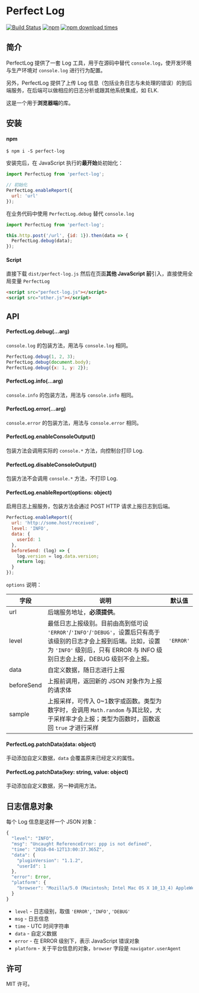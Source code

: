 # Perfect Log

[![Build Status](https://img.shields.io/travis/ryancui-/perfect-log/master.svg?style=flat-square)](https://travis-ci.org/ryancui-/perfect-log.svg?branch=master)
[![npm](https://img.shields.io/npm/v/perfect-log.svg?colorB=brightgreen&style=flat-square)](https://www.npmjs.com/package/perfect-log)
[![npm download times](https://img.shields.io/npm/dm/perfect-log.svg)](https://www.npmjs.com/package/perfect-log)

## 简介

PerfectLog 提供了一套 Log 工具，用于在源码中替代 `console.log`，使开发环境与生产环境对 `console.log` 进行行为配置。

另外，PerfectLog 提供了上传 Log 信息（包括业务日志与未处理的错误）的到后端服务，在后端可以做相应的日志分析或跟其他系统集成，如 ELK.

这是一个用于**浏览器端**的库。

## 安装

#### npm

```shell
$ npm i -S perfect-log
```

安装完后，在 JavaScript 执行的**最开始**处初始化：

```javascript
import PerfectLog from 'perfect-log';

// 初始化
PerfectLog.enableReport({
  url: 'url'
});
```

在业务代码中使用 `PerfectLog.debug` 替代 `console.log`

```javascript
import PerfectLog from 'perfect-log';

this.http.post('/url', {id: 1}).then(data => {
  PerfectLog.debug(data); 
});
```

#### Script

直接下载 `dist/perfect-log.js` 然后在页面**其他 JavaScript 前**引入，直接使用全局变量 `PerfectLog`

```html
<script src="perfect-log.js"></script>
<script src="other.js"></script>
```

## API

#### PerfectLog.debug(...arg)

`console.log` 的包装方法，用法与 `console.log` 相同。

```javascript
PerfectLog.debug(1, 2, 3);
PerfectLog.debug(document.body);
PerfectLog.debug({x: 1, y: 2});
```

#### PerfectLog.info(...arg)

`console.info` 的包装方法，用法与 `console.info` 相同。

#### PerfectLog.error(...arg)

`console.error` 的包装方法，用法与 `console.error` 相同。

#### PerfectLog.enableConsoleOutput()

包装方法会调用实际的 `console.*` 方法，向控制台打印 Log.

#### PerfectLog.disableConsoleOutput()

包装方法不会调用 `console.*` 方法，不打印 Log.

#### PerfectLog.enableReport(options: object)

启用日志上报服务，包装方法会通过 POST HTTP 请求上报日志到后端。

```javascript
PerfectLog.enableReport({
  url: 'http://some.host/received',
  level: 'INFO',
  data: {
    userId: 1
  },
  beforeSend: (log) => {
    log.version = log.data.version;
   	return log;     
  }
});
```

`options` 说明：

| 字段       | 说明                                                         | 默认值    |
| ---------- | ------------------------------------------------------------ | --------- |
| url        | 后端服务地址，**必须提供**。                                 |           |
| level      | 最低日志上报级别。目前由高到低可设 `'ERROR'`/`'INFO'`/`'DEBUG'`，设置后只有高于该级别的日志才会上报到后端。比如，设置为 `'INFO'` 级别后，只有 ERROR 与 INFO 级别日志会上报，DEBUG 级别不会上报。 | `'ERROR'` |
| data       | 自定义数据，随日志进行上报                                   |           |
| beforeSend | 上报前调用，返回新的 JSON 对象作为上报的请求体               |           |
| sample | 上报采样，可传入 0~1数字或函数。类型为数字时，会调用 `Math.random` 与其比较，大于采样率才会上报；类型为函数时，函数返回 `true` 才进行采样 | |

#### PerfectLog.patchData(data: object)

手动添加自定义数据，`data` 会覆盖原来已经定义的属性。

#### PerfectLog.patchData(key: string, value: object)

手动添加自定义数据，另一种调用方法。

## 日志信息对象

每个 Log 信息是这样一个 JSON 对象：

```javascript
{
  "level": "INFO",
  "msg": "Uncaught ReferenceError: ppp is not defined",
  "time": "2018-04-12T13:00:37.365Z",
  "data": {
    "pluginVersion": "1.1.2",
    "userId": 1
  },
  "error": Error,
  "platform": {
    "browser": "Mozilla/5.0 (Macintosh; Intel Mac OS X 10_13_4) AppleWebKit/537.36 (KHTML, like Gecko) Chrome/65.0.3325.181 Safari/537.36"
  }
}
```

- `level` - 日志级别，取值 `'ERROR'`, `'INFO'`, `'DEBUG'`
- `msg` - 日志信息
- `time` - UTC 时间字符串
- `data` - 自定义数据
- `error` - 在 ERROR 级别下，表示 JavaScript 错误对象 
- `platform` - 关于平台信息的对象，`browser` 字段是 `navigator.userAgent`

## 许可

MIT 许可。
